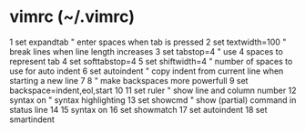 # vimrc (~/.vimrc)

  1 set expandtab           " enter spaces when tab is pressed
  2 set textwidth=100       " break lines when line length increases
  3 set tabstop=4           " use 4 spaces to represent tab
  4 set softtabstop=4
  5 set shiftwidth=4        " number of spaces to use for auto indent
  6 set autoindent          " copy indent from current line when starting a new line
  7
  8 " make backspaces more powerfull
  9 set backspace=indent,eol,start
 10
 11 set ruler               " show line and column number
 12 syntax on               " syntax highlighting
 13 set showcmd             " show (partial) command in status line
 14
 15 syntax on
 16 set showmatch
 17 set autoindent
 18 set smartindent
